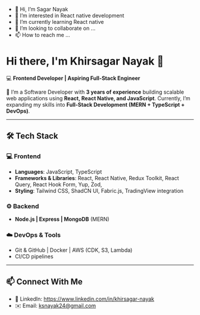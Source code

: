 - 👋 Hi, I’m Sagar Nayak
- 👀 I’m interested in React native development
- 🌱 I’m currently learning React native
- 💞️ I’m looking to collaborate on ...
- 📫 How to reach me ...

<!---
ksnayak/ksnayak is a ✨ special ✨ repository because its `README.md` (this file) appears on your GitHub profile.
You can click the Preview link to take a look at your changes.
--->

# Hi there, I'm Khirsagar Nayak 👋  

💻 **Frontend Developer | Aspiring Full-Stack Engineer**  

👀 I’m a Software Developer with **3 years of experience** building scalable web applications using **React, React Native, and JavaScript**. Currently, I’m expanding my skills into **Full-Stack Development (MERN + TypeScript + DevOps)**.  

---

## 🛠️ Tech Stack  

### 💻 Frontend  
- **Languages**: JavaScript, TypeScript  
- **Frameworks & Libraries**: React, React Native, Redux Toolkit, React Query, React Hook Form, Yup, Zod, 
- **Styling**: Tailwind CSS, ShadCN UI, Fabric.js, TradingView integration  

### ⚙️ Backend  
- **Node.js | Express | MongoDB** (MERN)  

### ☁️ DevOps & Tools  
- Git & GitHub | Docker | AWS (CDK, S3, Lambda)  
- CI/CD pipelines  

---

## 📫 Connect With Me  

- 💼 LinkedIn: https://www.linkedin.com/in/khirsagar-nayak
- ✉️ Email: ksnayak24@gmail.com  
